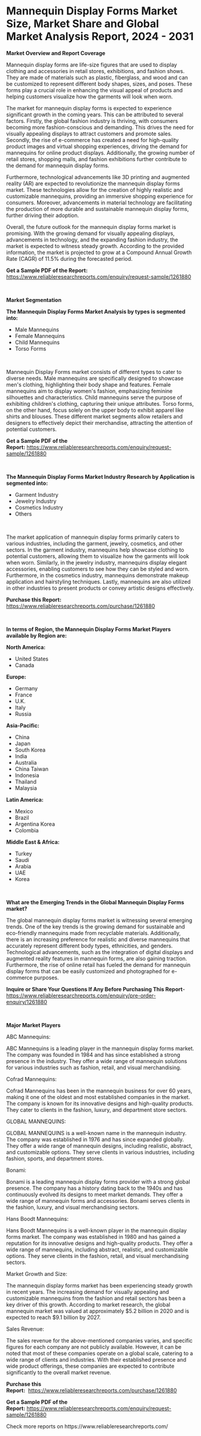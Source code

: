 <p><h1>Mannequin Display Forms Market Size, Market Share and Global Market Analysis Report, 2024 - 2031</h1></p><p><strong>Market Overview and Report Coverage</strong></p>
<p><p>Mannequin display forms are life-size figures that are used to display clothing and accessories in retail stores, exhibitions, and fashion shows. They are made of materials such as plastic, fiberglass, and wood and can be customized to represent different body shapes, sizes, and poses. These forms play a crucial role in enhancing the visual appeal of products and helping customers visualize how the garments will look when worn.</p><p>The market for mannequin display forms is expected to experience significant growth in the coming years. This can be attributed to several factors. Firstly, the global fashion industry is thriving, with consumers becoming more fashion-conscious and demanding. This drives the need for visually appealing displays to attract customers and promote sales. Secondly, the rise of e-commerce has created a need for high-quality product images and virtual shopping experiences, driving the demand for mannequins for online product displays. Additionally, the growing number of retail stores, shopping malls, and fashion exhibitions further contribute to the demand for mannequin display forms.</p><p>Furthermore, technological advancements like 3D printing and augmented reality (AR) are expected to revolutionize the mannequin display forms market. These technologies allow for the creation of highly realistic and customizable mannequins, providing an immersive shopping experience for consumers. Moreover, advancements in material technology are facilitating the production of more durable and sustainable mannequin display forms, further driving their adoption.</p><p>Overall, the future outlook for the mannequin display forms market is promising. With the growing demand for visually appealing displays, advancements in technology, and the expanding fashion industry, the market is expected to witness steady growth. According to the provided information, the market is projected to grow at a Compound Annual Growth Rate (CAGR) of 11.5% during the forecasted period.</p></p>
<p><strong>Get a Sample PDF of the Report:</strong> <a href="https://www.reliableresearchreports.com/enquiry/request-sample/1261880">https://www.reliableresearchreports.com/enquiry/request-sample/1261880</a></p>
<p>&nbsp;</p>
<p><strong>Market Segmentation</strong></p>
<p><strong>The Mannequin Display Forms Market Analysis by types is segmented into:</strong></p>
<p><ul><li>Male Mannequins</li><li>Female Mannequins</li><li>Child Mannequins</li><li>Torso Forms</li></ul></p>
<p>&nbsp;</p>
<p><p>Mannequin Display Forms market consists of different types to cater to diverse needs. Male mannequins are specifically designed to showcase men's clothing, highlighting their body shape and features. Female mannequins aim to display women's fashion, emphasizing feminine silhouettes and characteristics. Child mannequins serve the purpose of exhibiting children's clothing, capturing their unique attributes. Torso forms, on the other hand, focus solely on the upper body to exhibit apparel like shirts and blouses. These different market segments allow retailers and designers to effectively depict their merchandise, attracting the attention of potential customers.</p></p>
<p><strong>Get a Sample PDF of the Report:</strong>&nbsp;<a href="https://www.reliableresearchreports.com/enquiry/request-sample/1261880">https://www.reliableresearchreports.com/enquiry/request-sample/1261880</a></p>
<p>&nbsp;</p>
<p><strong>The Mannequin Display Forms Market Industry Research by Application is segmented into:</strong></p>
<p><ul><li>Garment Industry</li><li>Jewelry Industry</li><li>Cosmetics Industry</li><li>Others</li></ul></p>
<p>&nbsp;</p>
<p><p>The market application of mannequin display forms primarily caters to various industries, including the garment, jewelry, cosmetics, and other sectors. In the garment industry, mannequins help showcase clothing to potential customers, allowing them to visualize how the garments will look when worn. Similarly, in the jewelry industry, mannequins display elegant accessories, enabling customers to see how they can be styled and worn. Furthermore, in the cosmetics industry, mannequins demonstrate makeup application and hairstyling techniques. Lastly, mannequins are also utilized in other industries to present products or convey artistic designs effectively.</p></p>
<p><strong>Purchase this Report:</strong>&nbsp; <a href="https://www.reliableresearchreports.com/purchase/1261880">https://www.reliableresearchreports.com/purchase/1261880</a></p>
<p>&nbsp;</p>
<p><strong>In terms of Region, the Mannequin Display Forms Market Players available by Region are:</strong></p>
<p>
    <p> <strong> North America: </strong>
        <ul>
            <li>United States</li>
            <li>Canada</li>
        </ul>
        </p> 
    <p> <strong> Europe: </strong>
        <ul>
            <li>Germany</li>
            <li>France</li>
            <li>U.K.</li>
            <li>Italy</li>
            <li>Russia</li>
        </ul>
        </p> 
    <p> <strong> Asia-Pacific: </strong>
        <ul>
            <li>China</li>
            <li>Japan</li>
            <li>South Korea</li>
            <li>India</li>
            <li>Australia</li>
            <li>China Taiwan</li>
            <li>Indonesia</li>
            <li>Thailand</li>
            <li>Malaysia</li>
        </ul>
        </p> 
    <p> <strong> Latin America: </strong>
        <ul>
            <li>Mexico</li>
            <li>Brazil</li>
            <li>Argentina Korea</li>
            <li>Colombia</li>
        </ul>
        </p> 
    <p> <strong> Middle East & Africa: </strong>
        <ul>
            <li>Turkey</li>
            <li>Saudi</li>
            <li>Arabia</li>
            <li>UAE</li>
            <li>Korea</li>
        </ul>
    </p>
    </p>
<p>&nbsp;</p>
<p><strong>What are the Emerging Trends in the Global Mannequin Display Forms market?</strong></p>
<p><p>The global mannequin display forms market is witnessing several emerging trends. One of the key trends is the growing demand for sustainable and eco-friendly mannequins made from recyclable materials. Additionally, there is an increasing preference for realistic and diverse mannequins that accurately represent different body types, ethnicities, and genders. Technological advancements, such as the integration of digital displays and augmented reality features in mannequin forms, are also gaining traction. Furthermore, the rise of online retail has fueled the demand for mannequin display forms that can be easily customized and photographed for e-commerce purposes.</p></p>
<p><strong>Inquire or Share Your Questions If Any Before Purchasing This Report</strong>- <a href="https://www.reliableresearchreports.com/enquiry/pre-order-enquiry/1261880">https://www.reliableresearchreports.com/enquiry/pre-order-enquiry/1261880</a></p>
<p>&nbsp;</p>
<p><strong>Major Market Players</strong></p>
<p><p>ABC Mannequins:</p><p>ABC Mannequins is a leading player in the mannequin display forms market. The company was founded in 1984 and has since established a strong presence in the industry. They offer a wide range of mannequin solutions for various industries such as fashion, retail, and visual merchandising.</p><p>Cofrad Mannequins:</p><p>Cofrad Mannequins has been in the mannequin business for over 60 years, making it one of the oldest and most established companies in the market. The company is known for its innovative designs and high-quality products. They cater to clients in the fashion, luxury, and department store sectors.</p><p>GLOBAL MANNEQUINS:</p><p>GLOBAL MANNEQUINS is a well-known name in the mannequin industry. The company was established in 1976 and has since expanded globally. They offer a wide range of mannequin designs, including realistic, abstract, and customizable options. They serve clients in various industries, including fashion, sports, and department stores.</p><p>Bonami:</p><p>Bonami is a leading mannequin display forms provider with a strong global presence. The company has a history dating back to the 1940s and has continuously evolved its designs to meet market demands. They offer a wide range of mannequin forms and accessories. Bonami serves clients in the fashion, luxury, and visual merchandising sectors.</p><p>Hans Boodt Mannequins:</p><p>Hans Boodt Mannequins is a well-known player in the mannequin display forms market. The company was established in 1980 and has gained a reputation for its innovative designs and high-quality products. They offer a wide range of mannequins, including abstract, realistic, and customizable options. They serve clients in the fashion, retail, and visual merchandising sectors.</p><p>Market Growth and Size:</p><p>The mannequin display forms market has been experiencing steady growth in recent years. The increasing demand for visually appealing and customizable mannequins from the fashion and retail sectors has been a key driver of this growth. According to market research, the global mannequin market was valued at approximately $5.2 billion in 2020 and is expected to reach $9.1 billion by 2027.</p><p>Sales Revenue:</p><p>The sales revenue for the above-mentioned companies varies, and specific figures for each company are not publicly available. However, it can be noted that most of these companies operate on a global scale, catering to a wide range of clients and industries. With their established presence and wide product offerings, these companies are expected to contribute significantly to the overall market revenue.</p></p>
<p><strong>Purchase this Report:</strong>&nbsp;&nbsp;<a href="https://www.reliableresearchreports.com/purchase/1261880">https://www.reliableresearchreports.com/purchase/1261880</a></p>
<p></p>
<p><strong>Get a Sample PDF of the Report:</strong>&nbsp;<a href="https://www.reliableresearchreports.com/enquiry/request-sample/1261880">https://www.reliableresearchreports.com/enquiry/request-sample/1261880</a></p>
<p>Check more reports on https://www.reliableresearchreports.com/</p>